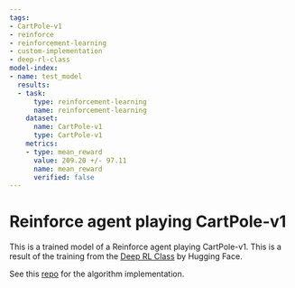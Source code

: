 ```yaml
---
tags:
- CartPole-v1
- reinforce
- reinforcement-learning
- custom-implementation
- deep-rl-class
model-index:
- name: test_model
  results:
  - task:
      type: reinforcement-learning
      name: reinforcement-learning
    dataset:
      name: CartPole-v1
      type: CartPole-v1
    metrics:
    - type: mean_reward
      value: 209.20 +/- 97.11
      name: mean_reward
      verified: false
---
```


# **Reinforce** agent playing **CartPole-v1**
This is a trained model of a Reinforce agent playing CartPole-v1.
This is a result of the training from the [Deep RL Class](https://github.com/huggingface/deep-rl-class) by Hugging Face.

See this [repo](https://github.com/huggingface/deep-rl-class/tree/main/unit5) for the algorithm implementation.
